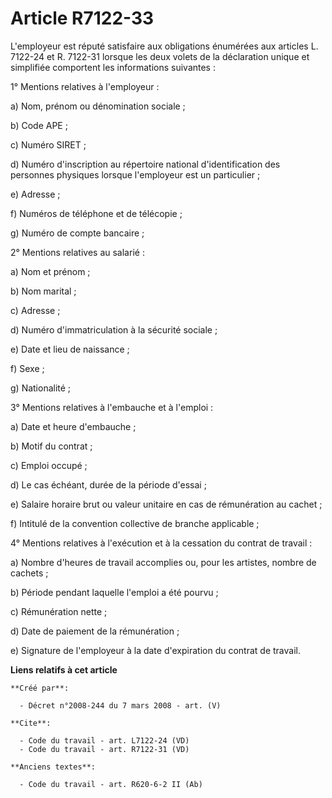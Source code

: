 # Article R7122-33

L'employeur est réputé satisfaire aux obligations énumérées aux articles L. 7122-24 et R. 7122-31 lorsque les deux volets de
la déclaration unique et simplifiée comportent les informations suivantes : 

1° Mentions relatives à l'employeur : 

a) Nom, prénom ou dénomination sociale ; 

b) Code APE ; 

c) Numéro SIRET ; 

d) Numéro d'inscription au répertoire national d'identification des personnes physiques lorsque l'employeur est un
particulier ; 

e) Adresse ; 

f) Numéros de téléphone et de télécopie ; 

g) Numéro de compte bancaire ; 

2° Mentions relatives au salarié : 

a) Nom et prénom ; 

b) Nom marital ; 

c) Adresse ; 

d) Numéro d'immatriculation à la sécurité sociale ; 

e) Date et lieu de naissance ; 

f) Sexe ; 

g) Nationalité ; 

3° Mentions relatives à l'embauche et à l'emploi : 

a) Date et heure d'embauche ; 

b) Motif du contrat ; 

c) Emploi occupé ; 

d) Le cas échéant, durée de la période d'essai ; 

e) Salaire horaire brut ou valeur unitaire en cas de rémunération au cachet ; 

f) Intitulé de la convention collective de branche applicable ; 

4° Mentions relatives à l'exécution et à la cessation du contrat de travail : 

a) Nombre d'heures de travail accomplies ou, pour les artistes, nombre de cachets ; 

b) Période pendant laquelle l'emploi a été pourvu ; 

c) Rémunération nette ; 

d) Date de paiement de la rémunération ; 

e) Signature de l'employeur à la date d'expiration du contrat de travail.

**Liens relatifs à cet article**

	**Créé par**:

	  - Décret n°2008-244 du 7 mars 2008 - art. (V)

	**Cite**:

	  - Code du travail - art. L7122-24 (VD)
	  - Code du travail - art. R7122-31 (VD)

	**Anciens textes**:

	  - Code du travail - art. R620-6-2 II (Ab)
